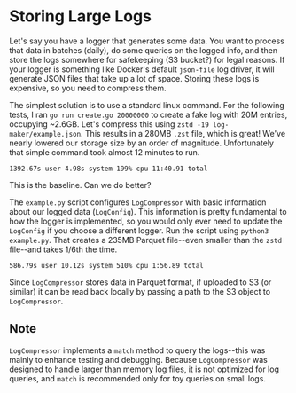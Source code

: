 # Storing Large Logs
Let's say you have a logger that generates some data. You want to process that data in batches (daily), do some queries on the logged info, and then store the logs somewhere for safekeeping (S3 bucket?) for legal reasons. If your logger is something like Docker's default `json-file` log driver, it will generate JSON files that take up a lot of space. Storing these logs is expensive, so you need to compress them. 

The simplest solution is to use a standard linux command. For the following tests, I ran `go run create.go 20000000` to create a fake log with 20M entries, occupying ~2.6GB. Let's compress this using `zstd -19 log-maker/example.json`. This results in a 280MB `.zst` file, which is great! We've nearly lowered our storage size by an order of magnitude. Unfortunately that simple command took almost 12 minutes to run. 

`1392.67s user 4.98s system 199% cpu 11:40.91 total`

This is the baseline. Can we do better?

The `example.py` script configures `LogCompressor` with basic information about our logged data (`LogConfig`). This information is pretty fundamental to how the logger is implemented, so you would only ever need to update the `LogConfig` if you choose a different logger. Run the script using `python3 example.py`. That creates a 235MB Parquet file--even smaller than the `zstd` file--and takes 1/6th the time. 

`586.79s user 10.12s system 510% cpu 1:56.89 total`

Since `LogCompressor` stores data in Parquet format, if uploaded to S3 (or similar) it can be read back locally by passing a path to the S3 object to `LogCompressor`. 

## Note
`LogCompressor` implements a `match` method to query the logs--this was mainly to enhance testing and debugging. Because `LogCompressor` was designed to handle larger than memory log files, it is not optimized for log queries, and `match` is recommended only for toy queries on small logs.
